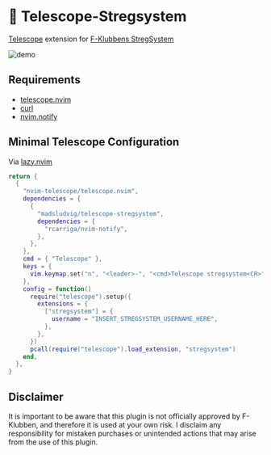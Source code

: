 
# 🔭 Telescope-Stregsystem
[Telescope](https://github.com/nvim-telescope/telescope.nvim) extension for [F-Klubbens StregSystem](https://github.com/f-klubben/stregsystemet)

![demo](assets/demo.gif)
## Requirements
- [telescope.nvim](https://github.com/nvim-telescope/telescope.nvim)
- [curl](https://curl.se/)
- [nvim.notify](https://github.com/rcarriga/nvim-notify)

## Minimal Telescope Configuration
Via [lazy.nvim](https://github.com/folke/lazy.nvim)

```lua
return {
  {
    "nvim-telescope/telescope.nvim",
    dependencies = {
      {
        "madsludvig/telescope-stregsystem",
        dependencies = {
          "rcarriga/nvim-notify",
        },
      },
    },
    cmd = { "Telescope" },
    keys = {
      vim.keymap.set("n", "<leader>-", "<cmd>Telescope stregsystem<CR>", { desc = "[-]StregSystem" }),
    },
    config = function()
      require("telescope").setup({
        extensions = {
          ["stregsystem"] = {
            username = "INSERT_STREGSYSTEM_USERNAME_HERE",
          },
        },
      })
      pcall(require("telescope").load_extension, "stregsystem")
    end,
  },
}
```
## Disclaimer
It is important to be aware that this plugin is not officially approved by F-Klubben, and therefore it is used at your own risk. 
I disclaim any responsibility for mistaken purchases or unintended actions that may arise from the use of this plugin.

